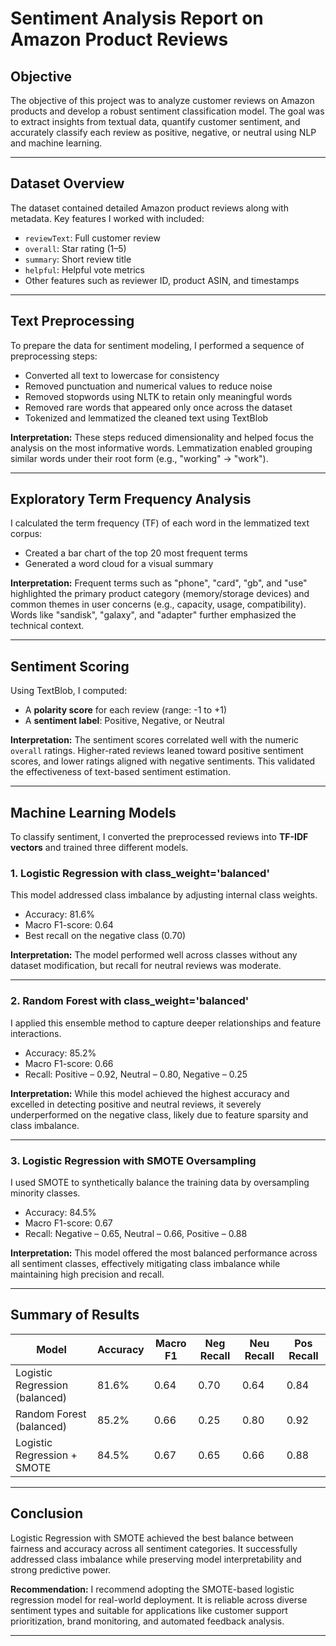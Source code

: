 # Sentiment Analysis Report on Amazon Product Reviews

## Objective

The objective of this project was to analyze customer reviews on Amazon products and develop a robust sentiment classification model. The goal was to extract insights from textual data, quantify customer sentiment, and accurately classify each review as positive, negative, or neutral using NLP and machine learning.

---

## Dataset Overview

The dataset contained detailed Amazon product reviews along with metadata. Key features I worked with included:
- `reviewText`: Full customer review
- `overall`: Star rating (1–5)
- `summary`: Short review title
- `helpful`: Helpful vote metrics
- Other features such as reviewer ID, product ASIN, and timestamps

---

## Text Preprocessing

To prepare the data for sentiment modeling, I performed a sequence of preprocessing steps:
- Converted all text to lowercase for consistency
- Removed punctuation and numerical values to reduce noise
- Removed stopwords using NLTK to retain only meaningful words
- Removed rare words that appeared only once across the dataset
- Tokenized and lemmatized the cleaned text using TextBlob

**Interpretation:** These steps reduced dimensionality and helped focus the analysis on the most informative words. Lemmatization enabled grouping similar words under their root form (e.g., "working" → "work").

---

## Exploratory Term Frequency Analysis

I calculated the term frequency (TF) of each word in the lemmatized text corpus:
- Created a bar chart of the top 20 most frequent terms
- Generated a word cloud for a visual summary

**Interpretation:** Frequent terms such as "phone", "card", "gb", and "use" highlighted the primary product category (memory/storage devices) and common themes in user concerns (e.g., capacity, usage, compatibility). Words like "sandisk", "galaxy", and "adapter" further emphasized the technical context.

---

## Sentiment Scoring

Using TextBlob, I computed:
- A **polarity score** for each review (range: -1 to +1)
- A **sentiment label**: Positive, Negative, or Neutral

**Interpretation:** The sentiment scores correlated well with the numeric `overall` ratings. Higher-rated reviews leaned toward positive sentiment scores, and lower ratings aligned with negative sentiments. This validated the effectiveness of text-based sentiment estimation.

---

## Machine Learning Models

To classify sentiment, I converted the preprocessed reviews into **TF-IDF vectors** and trained three different models.

### 1. Logistic Regression with class_weight='balanced'
This model addressed class imbalance by adjusting internal class weights.

- Accuracy: 81.6%
- Macro F1-score: 0.64
- Best recall on the negative class (0.70)

**Interpretation:** The model performed well across classes without any dataset modification, but recall for neutral reviews was moderate.

---

### 2. Random Forest with class_weight='balanced'
I applied this ensemble method to capture deeper relationships and feature interactions.

- Accuracy: 85.2%
- Macro F1-score: 0.66
- Recall: Positive – 0.92, Neutral – 0.80, Negative – 0.25

**Interpretation:** While this model achieved the highest accuracy and excelled in detecting positive and neutral reviews, it severely underperformed on the negative class, likely due to feature sparsity and class imbalance.

---

### 3. Logistic Regression with SMOTE Oversampling
I used SMOTE to synthetically balance the training data by oversampling minority classes.

- Accuracy: 84.5%
- Macro F1-score: 0.67
- Recall: Negative – 0.65, Neutral – 0.66, Positive – 0.88

**Interpretation:** This model offered the most balanced performance across all sentiment classes, effectively mitigating class imbalance while maintaining high precision and recall.

---

## Summary of Results

| Model                         | Accuracy | Macro F1 | Neg Recall | Neu Recall | Pos Recall |
|------------------------------|----------|----------|------------|------------|------------|
| Logistic Regression (balanced) | 81.6%   | 0.64     | 0.70       | 0.64       | 0.84       |
| Random Forest (balanced)     | 85.2%   | 0.66     | 0.25       | 0.80       | 0.92       |
| Logistic Regression + SMOTE  | 84.5%   | 0.67     | 0.65       | 0.66       | 0.88       |

---

## Conclusion

Logistic Regression with SMOTE achieved the best balance between fairness and accuracy across all sentiment categories. It successfully addressed class imbalance while preserving model interpretability and strong predictive power.

**Recommendation:** I recommend adopting the SMOTE-based logistic regression model for real-world deployment. It is reliable across diverse sentiment types and suitable for applications like customer support prioritization, brand monitoring, and automated feedback analysis.

---


